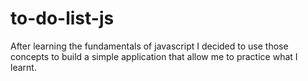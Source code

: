 # to-do-list-js

After learning the fundamentals of javascript I decided to use those concepts to build a simple application that allow me to practice what I learnt.
